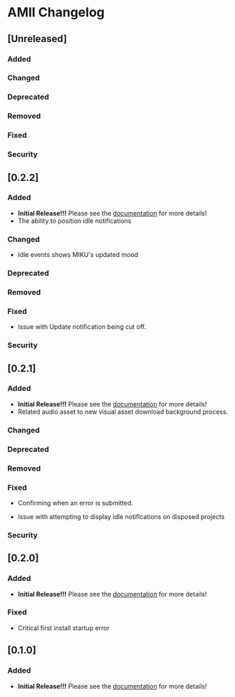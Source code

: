 <!-- Keep a Changelog guide -> https://keepachangelog.com -->

# AMII Changelog

## [Unreleased]
### Added

### Changed

### Deprecated

### Removed

### Fixed

### Security
## [0.2.2]
### Added
- **Initial Release!!!** Please see the <a href="https://github.com/Unthrottled/AMII#documentation">
  documentation</a> for more details!
- The ability to position idle notifications

### Changed
- Idle events shows MIKU's updated mood

### Deprecated

### Removed

### Fixed
- Issue with Update notification being cut off.

### Security

## [0.2.1]

### Added
- **Initial Release!!!** Please see the <a href="https://github.com/Unthrottled/AMII#documentation">
  documentation</a> for more details!
- Related audio asset to new visual asset download background process.

### Changed

### Deprecated

### Removed

### Fixed
- Confirming when an error is submitted.

- Issue with attempting to display idle notifications on disposed projects

### Security

## [0.2.0]

### Added
- **Initial Release!!!** Please see the <a href="https://github.com/Unthrottled/AMII#documentation">
  documentation</a> for more details!

### Fixed
- Critical first install startup error

## [0.1.0]

### Added
- **Initial Release!!!** Please see the <a href="https://github.com/Unthrottled/AMII#documentation">
documentation</a> for more details!
